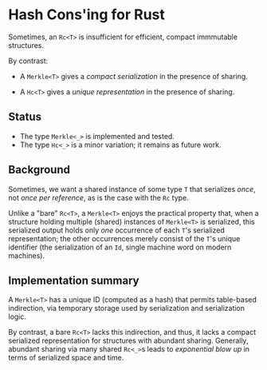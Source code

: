 
Hash Cons'ing for Rust
======================

Sometimes, an `Rc<T>` is insufficient for efficient, compact immmutable structures.

By contrast:

- A `Merkle<T>` gives a _compact serialization_ in the presence of sharing.

- A `Hc<T>` gives a _unique representation_ in the presence of sharing.

Status
---------

- The type `Merkle<_>` is implemented and tested.
- The type `Hc<_>` is a minor variation; it remains as future work.

Background
-----------

Sometimes, we want a shared instance of some type `T` that serializes
*once*, not _once per reference_, as is the case with the `Rc` type.

Unlike a "bare" `Rc<T>`, a `Merkle<T>` enjoys the practical property
that, when a structure holding multiple (shared) instances of `Merkle<T>` is
serialized, this serialized output holds only _one_ occurrence of
each `T`'s serialized representation; the other occurrences merely
consist of the `T`'s unique identifier (the serialization of an
`Id`, single machine word on modern machines).

Implementation summary
-----------------------

A `Merkle<T>` has a unique ID (computed as a hash) that permits table-based indirection,
via temporary storage used by serialization and serialization logic.

By contrast, a bare `Rc<T>` lacks this indirection, and thus, it lacks
a compact serialized representation for structures with abundant
sharing. Generally, abundant sharing via many shared `Rc<_>`s leads to
*exponential blow up* in terms of serialized space and time.


